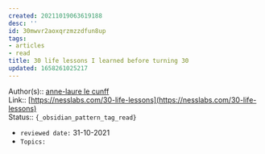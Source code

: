 ```yaml
---
created: 20211019063619188
desc: ''
id: 30mwvr2aoxqrzmzzdfun8up
tags:
- articles
- read
title: 30 life lessons I learned before turning 30
updated: 1658261025217
---
```

   
Author(s):: [anne-laure le cunff](../../resources/people/anne-laure%20le%20cunff.md)   
Link:: [https://nesslabs.com/30-life-lessons](https://nesslabs.com/30-life-lessons)   
Status:: `{_obsidian_pattern_tag_read}`   
   
- `reviewed date:` 31-10-2021   
- `Topics:`